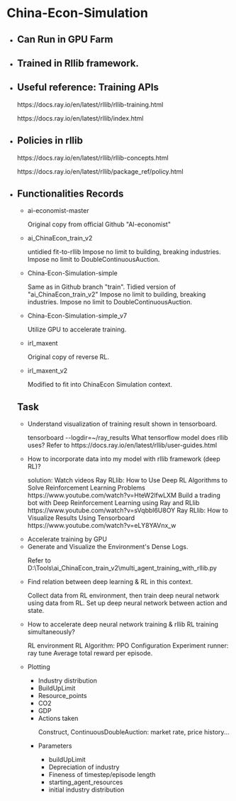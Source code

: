 # China-Econ-Simulation
<ul>
  <li> <h2> Can Run in GPU Farm </h2> </li>
  <li> <h2> Trained in Rllib framework. </h2> </li>
  <li> <h2> Useful reference: Training APIs </h2>
    <p> https://docs.ray.io/en/latest/rllib/rllib-training.html </p>
    <p> https://docs.ray.io/en/latest/rllib/index.html </p> </li>
  <li> <h2> Policies in rllib </h2> </li>
    <p> https://docs.ray.io/en/latest/rllib/rllib-concepts.html </p>
    <p> https://docs.ray.io/en/latest/rllib/package_ref/policy.html </p>
</ul>

<ul> 
  <li> <h2> Functionalities Records </h2> </li>
    <ul>
      <li> ai-economist-master </li>
      <p> Original copy from official Github "AI-economist" </p>
      <li> ai_ChinaEcon_train_v2 </li>
      <p> untidied fit-to-rllib
      Impose no limit to building, breaking industries.
      Impose no limit to DoubleContinuousAuction. </p>
      <li> China-Econ-Simulation-simple </li>
      <p> Same as in Github branch "train".
      Tidied version of "ai_ChinaEcon_train_v2"
      Impose no limit to building, breaking industries.
      Impose no limit to DoubleContinuousAuction. </p>
      <li> China-Econ-Simulation-simple_v7 </li>
      <p> Utilize GPU to accelerate training. </p>
      <li> irl_maxent </li>
      <p> Original copy of reverse RL. </p>
      <li> irl_maxent_v2 </li>
      <p> Modified to fit into ChinaEcon Simulation context. </p>
</ul>
  
<h2> Task </h2>
<ul>
  <li> Understand visualization of training result shown in tensorboard. </li>
     <p> tensorboard --logdir=~/ray_results
     What tensorflow model does rllib uses?
       Refer to https://docs.ray.io/en/latest/rllib/user-guides.html </p>
  <li> How to incorporate data into my model with rllib framework (deep RL)? </li>
    <p> solution: Watch videos
        Ray RLlib: How to Use Deep RL Algorithms to Solve Reinforcement Learning Problems
        https://www.youtube.com/watch?v=HteW2lfwLXM
        Build a trading bot with Deep Reinforcement Learning using Ray and RLlib
        https://www.youtube.com/watch?v=sVqbbl6U8OY
        Ray RLlib: How to Visualize Results Using Tensorboard
        https://www.youtube.com/watch?v=eLY8YAVnx_w </p>
  <li> Accelerate training by GPU </li>
  <li> Generate and Visualize the Environment's Dense Logs. </li>
  <p> Refer to D:\Tools\ai_ChinaEcon_train_v2\multi_agent_training_with_rllib.py </p>
  <li> Find relation between deep learning & RL in this context. </li>
  <p> Collect data from RL environment, then train deep neural network using data from RL.
    Set up deep neural network between action and state. </p>
  <li> How to accelerate deep neural network training & rllib RL training simultaneously? </li>
  <p> RL environment
      RL Algorithm: PPO
      Configuration
      Experiment runner: ray tune
      Average total reward per episode. </p>
  <li> Plotting </li>
      <ul>
        <li> Industry distribution </li>
        <li> BuildUpLimit </li>
        <li> Resource_points </li>
        <li> CO2 </li>
        <li> GDP </li>
        <li> Actions taken </li>
        <p> Construct, ContinuousDoubleAuction: market rate, price history... </p>
      </ul>
      <ul>
        <li> Parameters </li>
    <ul>
      <li> buildUpLimit </li>
      <li> Depreciation of industry </li>
      <li> Fineness of timestep/episode length </li>
      <li> starting_agent_resources </li>
      <li>initial industry distribution </li>
      </ul>
</ul>
